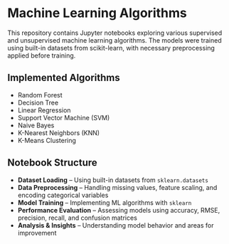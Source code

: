 # Machine Learning Algorithms

This repository contains Jupyter notebooks exploring various supervised and unsupervised machine learning algorithms. The models were trained using built-in datasets from scikit-learn, with necessary preprocessing applied before training.

## Implemented Algorithms
- Random Forest  
- Decision Tree  
- Linear Regression  
- Support Vector Machine (SVM)  
- Naive Bayes  
- K-Nearest Neighbors (KNN)  
- K-Means Clustering  

## Notebook Structure
- **Dataset Loading** – Using built-in datasets from `sklearn.datasets`  
- **Data Preprocessing** – Handling missing values, feature scaling, and encoding categorical variables  
- **Model Training** – Implementing ML algorithms with `sklearn`  
- **Performance Evaluation** – Assessing models using accuracy, RMSE, precision, recall, and confusion matrices  
- **Analysis & Insights** – Understanding model behavior and areas for improvement  
